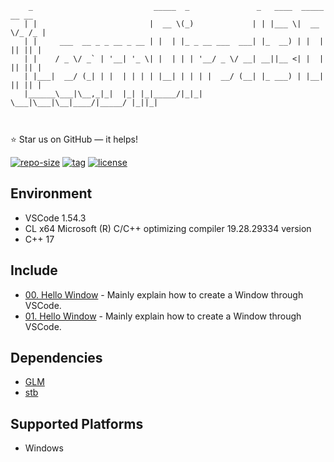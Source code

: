 ```
    _                           _____  _               _   ____  _____  __ __ 
   | |                         |  __ \(_)             | | |___ \|  __ \/_ /_ |
   | |     ___  __ _ _ __ _ __ | |  | |_ _ __ ___  ___| |_  __) | |  | || || |
   | |    / _ \/ _` | '__| '_ \| |  | | | '__/ _ \/ __| __||__ <| |  | || || |
   | |___|  __/ (_| | |  | | | | |__| | | | |  __/ (__| |_ ___) | |__| || || |
   |______\___|\__,_|_|  |_| |_|_____/|_|_|  \___|\___|\__|____/|_____/ |_||_|
                                                                              
                                                       
```

⭐ Star us on GitHub — it helps!

[![repo-size](https://img.shields.io/github/languages/code-size/imacwink/LearnDirect3D11?style=flat)](https://github.com/imacwink/LearnDirect3D11/archive/main.zip) [![tag](https://img.shields.io/github/v/tag/imacwink/LearnDirect3D11)](https://github.com/imacwink/LearnDirect3D11/tags) [![license](https://img.shields.io/github/license/imacwink/LearnDirect3D11)](LICENSE) 

## Environment 
- VSCode 1.54.3
- CL x64 Microsoft (R) C/C++ optimizing compiler 19.28.29334 version
- C++ 17

## Include

- [00. Hello Window](https://github.com/imacwink/LearnDirect3D11/tree/main/00.%20Hello%20Window) - Mainly explain how to create a Window through VSCode.
- [01. Hello Window]() - Mainly explain how to create a Window through VSCode.

## Dependencies 
- [GLM](https://github.com/Groovounet/glm)
- [stb](https://github.com/nothings/stb)

## Supported Platforms
- Windows
